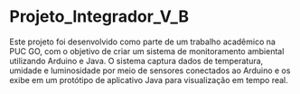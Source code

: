 # Projeto_Integrador_V_B
Este projeto foi desenvolvido como parte de um trabalho acadêmico na PUC GO, com o objetivo de criar um sistema de monitoramento ambiental utilizando Arduino e Java. O sistema captura dados de temperatura, umidade e luminosidade por meio de sensores conectados ao Arduino e os exibe em um protótipo de aplicativo Java para visualização em tempo real.
